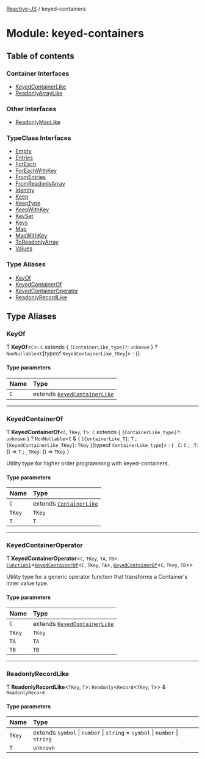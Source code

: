 [Reactive-JS](../README.md) / keyed-containers

# Module: keyed-containers

## Table of contents

### Container Interfaces

- [KeyedContainerLike](../interfaces/keyed_containers.KeyedContainerLike.md)
- [ReadonlyArrayLike](../interfaces/keyed_containers.ReadonlyArrayLike.md)

### Other Interfaces

- [ReadonlyMapLike](../interfaces/keyed_containers.ReadonlyMapLike.md)

### TypeClass Interfaces

- [Empty](../interfaces/keyed_containers.Empty.md)
- [Entries](../interfaces/keyed_containers.Entries.md)
- [ForEach](../interfaces/keyed_containers.ForEach.md)
- [ForEachWithKey](../interfaces/keyed_containers.ForEachWithKey.md)
- [FromEntries](../interfaces/keyed_containers.FromEntries.md)
- [FromReadonlyArray](../interfaces/keyed_containers.FromReadonlyArray.md)
- [Identity](../interfaces/keyed_containers.Identity.md)
- [Keep](../interfaces/keyed_containers.Keep.md)
- [KeepType](../interfaces/keyed_containers.KeepType.md)
- [KeepWithKey](../interfaces/keyed_containers.KeepWithKey.md)
- [KeySet](../interfaces/keyed_containers.KeySet.md)
- [Keys](../interfaces/keyed_containers.Keys.md)
- [Map](../interfaces/keyed_containers.Map.md)
- [MapWithKey](../interfaces/keyed_containers.MapWithKey.md)
- [ToReadonlyArray](../interfaces/keyed_containers.ToReadonlyArray.md)
- [Values](../interfaces/keyed_containers.Values.md)

### Type Aliases

- [KeyOf](keyed_containers.md#keyof)
- [KeyedContainerOf](keyed_containers.md#keyedcontainerof)
- [KeyedContainerOperator](keyed_containers.md#keyedcontaineroperator)
- [ReadonlyRecordLike](keyed_containers.md#readonlyrecordlike)

## Type Aliases

### KeyOf

Ƭ **KeyOf**<`C`\>: `C` extends { `[ContainerLike_type]?`: `unknown`  } ? `NonNullable`<`C`[typeof `KeyedContainerLike_TKey`]\> : {}

#### Type parameters

| Name | Type |
| :------ | :------ |
| `C` | extends [`KeyedContainerLike`](../interfaces/keyed_containers.KeyedContainerLike.md) |

___

### KeyedContainerOf

Ƭ **KeyedContainerOf**<`C`, `TKey`, `T`\>: `C` extends { `[ContainerLike_type]?`: `unknown`  } ? `NonNullable`<`C` & { `[ContainerLike_T]`: `T` ; `[KeyedContainerLike_TKey]`: `TKey`  }[typeof `ContainerLike_type`]\> : { `_C`: `C` ; `_T`: () => `T` ; `_TKey`: () => `TKey`  }

Utility type for higher order programming with keyed-containers.

#### Type parameters

| Name | Type |
| :------ | :------ |
| `C` | extends [`ContainerLike`](../interfaces/containers.ContainerLike.md) |
| `TKey` | `TKey` |
| `T` | `T` |

___

### KeyedContainerOperator

Ƭ **KeyedContainerOperator**<`C`, `TKey`, `TA`, `TB`\>: [`Function1`](functions.md#function1)<[`KeyedContainerOf`](keyed_containers.md#keyedcontainerof)<`C`, `TKey`, `TA`\>, [`KeyedContainerOf`](keyed_containers.md#keyedcontainerof)<`C`, `TKey`, `TB`\>\>

Utility type for a generic operator function that transforms a Container's inner value type.

#### Type parameters

| Name | Type |
| :------ | :------ |
| `C` | extends [`KeyedContainerLike`](../interfaces/keyed_containers.KeyedContainerLike.md) |
| `TKey` | `TKey` |
| `TA` | `TA` |
| `TB` | `TB` |

___

### ReadonlyRecordLike

Ƭ **ReadonlyRecordLike**<`TKey`, `T`\>: `Readonly`<`Record`<`TKey`, `T`\>\> & `ReadonlyRecord`

#### Type parameters

| Name | Type |
| :------ | :------ |
| `TKey` | extends `symbol` \| `number` \| `string` = `symbol` \| `number` \| `string` |
| `T` | `unknown` |
